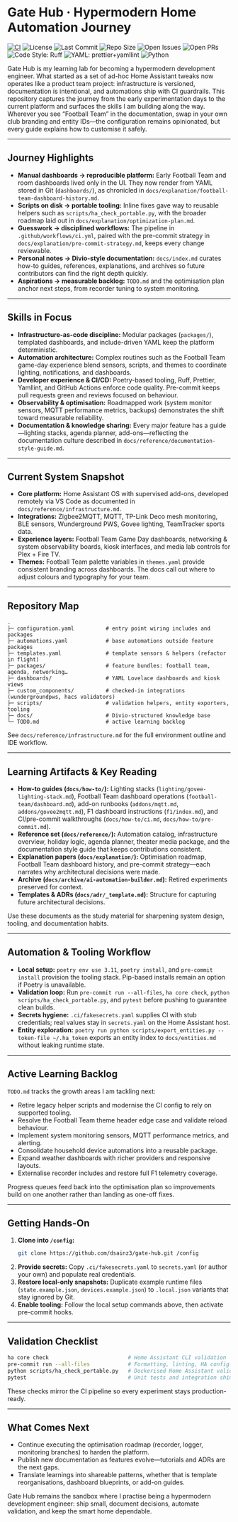 # Gate Hub · Hypermodern Home Automation Journey

<!-- Badges -->
[![CI](https://github.com/dsainz3/gate-hub/actions/workflows/ci.yml/badge.svg)](https://github.com/dsainz3/gate-hub/actions/workflows/ci.yml)
![License](https://img.shields.io/github/license/dsainz3/gate-hub)
![Last Commit](https://img.shields.io/github/last-commit/dsainz3/gate-hub)
![Repo Size](https://img.shields.io/github/repo-size/dsainz3/gate-hub)
![Open Issues](https://img.shields.io/github/issues/dsainz3/gate-hub)
![Open PRs](https://img.shields.io/github/issues-pr/dsainz3/gate-hub)
![Code Style: Ruff](https://img.shields.io/badge/code%20style-ruff-1f425f.svg)
![YAML: prettier+yamllint](https://img.shields.io/badge/yaml-prettier%20%2B%20yamllint-blue)
![Python](https://img.shields.io/badge/python-3.11-blue)

Gate Hub is my learning lab for becoming a hypermodern development engineer. What started as a set of ad-hoc Home Assistant tweaks now operates like a product team project: infrastructure is versioned, documentation is intentional, and automations ship with CI guardrails. This repository captures the journey from the early experimentation days to the current platform and surfaces the skills I am building along the way. Wherever you see “Football Team” in the documentation, swap in your own club branding and entity IDs—the configuration remains opinionated, but every guide explains how to customise it safely.

---

## Journey Highlights

- **Manual dashboards → reproducible platform:** Early Football Team and room dashboards lived only in the UI. They now render from YAML stored in Git (`dashboards/`), as chronicled in `docs/explanation/football-team-dashboard-history.md`.
- **Scripts on disk → portable tooling:** Inline fixes gave way to reusable helpers such as `scripts/ha_check_portable.py`, with the broader roadmap laid out in `docs/explanation/optimization-plan.md`.
- **Guesswork → disciplined workflows:** The pipeline in `.github/workflows/ci.yml`, paired with the pre-commit strategy in `docs/explanation/pre-commit-strategy.md`, keeps every change reviewable.
- **Personal notes → Divio-style documentation:** `docs/index.md` curates how-to guides, references, explanations, and archives so future contributors can find the right depth quickly.
- **Aspirations → measurable backlog:** `TODO.md` and the optimisation plan anchor next steps, from recorder tuning to system monitoring.

---

## Skills in Focus

- **Infrastructure-as-code discipline:** Modular packages (`packages/`), templated dashboards, and include-driven YAML keep the platform deterministic.
- **Automation architecture:** Complex routines such as the Football Team game-day experience blend sensors, scripts, and themes to coordinate lighting, notifications, and dashboards.
- **Developer experience & CI/CD:** Poetry-based tooling, Ruff, Prettier, Yamllint, and GitHub Actions enforce code quality. Pre-commit keeps pull requests green and reviews focused on behaviour.
- **Observability & optimisation:** Roadmapped work (system monitor sensors, MQTT performance metrics, backups) demonstrates the shift toward measurable reliability.
- **Documentation & knowledge sharing:** Every major feature has a guide—lighting stacks, agenda planner, add-ons—reflecting the documentation culture described in `docs/reference/documentation-style-guide.md`.

---

## Current System Snapshot

- **Core platform:** Home Assistant OS with supervised add-ons, developed remotely via VS Code as documented in `docs/reference/infrastructure.md`.
- **Integrations:** Zigbee2MQTT, MQTT, TP-Link Deco mesh monitoring, BLE sensors, Wunderground PWS, Govee lighting, TeamTracker sports data.
- **Experience layers:** Football Team Game Day dashboards, networking & system observability boards, kiosk interfaces, and media lab controls for Plex + Fire TV.
- **Themes:** Football Team palette variables in `themes.yaml` provide consistent branding across dashboards. The docs call out where to adjust colours and typography for your team.

---

## Repository Map

```
.
├─ configuration.yaml          # entry point wiring includes and packages
├─ automations.yaml            # base automations outside feature packages
├─ templates.yaml              # template sensors & helpers (refactor in flight)
├─ packages/                   # feature bundles: football team, agenda, networking…
├─ dashboards/                 # YAML Lovelace dashboards and kiosk views
├─ custom_components/          # checked-in integrations (wundergroundpws, hacs validators)
├─ scripts/                    # validation helpers, entity exporters, tooling
├─ docs/                       # Divio-structured knowledge base
└─ TODO.md                     # active learning backlog
```

See `docs/reference/infrastructure.md` for the full environment outline and IDE workflow.

---

## Learning Artifacts & Key Reading

- **How-to guides (`docs/how-to/`):** Lighting stacks (`lighting/govee-lighting-stack.md`), Football Team dashboard operations (`football-team/dashboard.md`), add-on runbooks (`addons/mqtt.md`, `addons/govee2mqtt.md`), F1 dashboard instructions (`f1/index.md`), and CI/pre-commit walkthroughs (`docs/how-to/ci.md`, `docs/how-to/pre-commit.md`).
- **Reference set (`docs/reference/`):** Automation catalog, infrastructure overview, holiday logic, agenda planner, theater media package, and the documentation style guide that keeps contributions consistent.
- **Explanation papers (`docs/explanation/`):** Optimisation roadmap, Football Team dashboard history, and pre-commit strategy—each narrates why architectural decisions were made.
- **Archive (`docs/archive/ai-automation-builder.md`):** Retired experiments preserved for context.
- **Templates & ADRs (`docs/adr/_template.md`):** Structure for capturing future architectural decisions.

Use these documents as the study material for sharpening system design, tooling, and documentation habits.

---

## Automation & Tooling Workflow

- **Local setup:** `poetry env use 3.11`, `poetry install`, and `pre-commit install` provision the tooling stack. Pip-based installs remain an option if Poetry is unavailable.
- **Validation loop:** Run `pre-commit run --all-files`, `ha core check`, `python scripts/ha_check_portable.py`, and `pytest` before pushing to guarantee clean builds.
- **Secrets hygiene:** `.ci/fakesecrets.yaml` supplies CI with stub credentials; real values stay in `secrets.yaml` on the Home Assistant host.
- **Entity exploration:** `poetry run python scripts/export_entities.py --token-file ~/.ha_token` exports an entity index to `docs/entities.md` without leaking runtime state.

---

## Active Learning Backlog

`TODO.md` tracks the growth areas I am tackling next:
- Retire legacy helper scripts and modernise the CI config to rely on supported tooling.
- Resolve the Football Team theme header edge case and validate reload behaviour.
- Implement system monitoring sensors, MQTT performance metrics, and alerting.
- Consolidate household device automations into a reusable package.
- Expand weather dashboards with richer providers and responsive layouts.
- Externalise recorder includes and restore full F1 telemetry coverage.

Progress queues feed back into the optimisation plan so improvements build on one another rather than landing as one-off fixes.

---

## Getting Hands-On

1. **Clone into `/config`:**
   ```bash
   git clone https://github.com/dsainz3/gate-hub.git /config
   ```
2. **Provide secrets:** Copy `.ci/fakesecrets.yaml` to `secrets.yaml` (or author your own) and populate real credentials.
3. **Restore local-only snapshots:** Duplicate example runtime files (`state.example.json`, `devices.example.json`) to `.local.json` variants that stay ignored by Git.
4. **Enable tooling:** Follow the local setup commands above, then activate pre-commit hooks.

---

## Validation Checklist

```bash
ha core check                         # Home Assistant CLI validation
pre-commit run --all-files            # Formatting, linting, HA config checks
python scripts/ha_check_portable.py   # Dockerised Home Assistant validation
pytest                                # Unit tests and integration shims
```

These checks mirror the CI pipeline so every experiment stays production-ready.

---

## What Comes Next

- Continue executing the optimisation roadmap (recorder, logger, monitoring branches) to harden the platform.
- Publish new documentation as features evolve—tutorials and ADRs are the next gaps.
- Translate learnings into shareable patterns, whether that is template reorganisations, dashboard blueprints, or add-on guides.

Gate Hub remains the sandbox where I practise being a hypermodern development engineer: ship small, document decisions, automate validation, and keep the smart home dependable.
